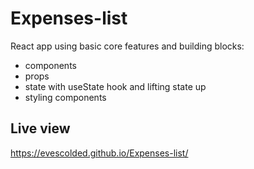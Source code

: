 # Expenses-list

React app using basic core features and building blocks:

- components
- props
- state with useState hook and lifting state up
- styling components

## Live view

https://evescolded.github.io/Expenses-list/
